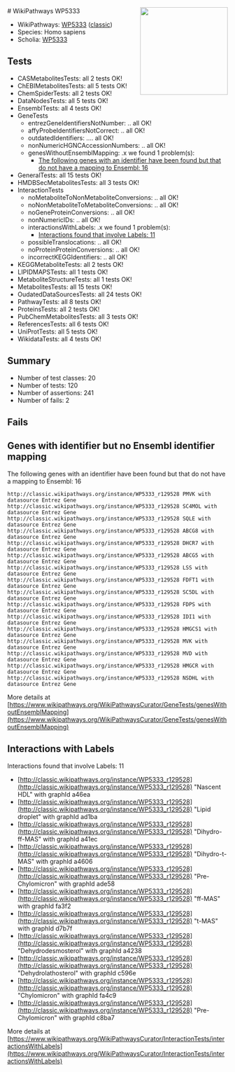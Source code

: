 <img style="float: right; width: 200px" src="https://upload.wikimedia.org/wikipedia/commons/thumb/8/83/Wplogo_with_text_500.png/640px-Wplogo_with_text_500.png" />
# WikiPathways WP5333

* WikiPathways: [WP5333](https://wikipathways.org/pathways/WP5333) ([classic](https://classic.wikipathways.org/instance/WP5333))
* Species: Homo sapiens
* Scholia: [WP5333](https://scholia.toolforge.org/wikipathways/WP5333)
## Tests
* CASMetabolitesTests: all 2 tests OK!
* ChEBIMetabolitesTests: all 5 tests OK!
* ChemSpiderTests: all 2 tests OK!
* DataNodesTests: all 5 tests OK!
* EnsemblTests: all 4 tests OK!
* GeneTests
    * entrezGeneIdentifiersNotNumber: .. all OK!
    * affyProbeIdentifiersNotCorrect: .. all OK!
    * outdatedIdentifiers: .... all OK!
    * nonNumericHGNCAccessionNumbers: .. all OK!
    * genesWithoutEnsemblMapping: .x we found 1 problem(s):
        * [The following genes with an identifier have been found but that do not have a mapping to Ensembl: 16](#c4e54313)
* GeneralTests: all 15 tests OK!
* HMDBSecMetabolitesTests: all 3 tests OK!
* InteractionTests
    * noMetaboliteToNonMetaboliteConversions: .. all OK!
    * noNonMetaboliteToMetaboliteConversions: .. all OK!
    * noGeneProteinConversions: .. all OK!
    * nonNumericIDs: .. all OK!
    * interactionsWithLabels: .x we found 1 problem(s):
        * [Interactions found that involve Labels: 11](#fe97a8b9)
    * possibleTranslocations: .. all OK!
    * noProteinProteinConversions: .. all OK!
    * incorrectKEGGIdentifiers: .. all OK!
* KEGGMetaboliteTests: all 2 tests OK!
* LIPIDMAPSTests: all 1 tests OK!
* MetaboliteStructureTests: all 1 tests OK!
* MetabolitesTests: all 15 tests OK!
* OudatedDataSourcesTests: all 24 tests OK!
* PathwayTests: all 8 tests OK!
* ProteinsTests: all 2 tests OK!
* PubChemMetabolitesTests: all 3 tests OK!
* ReferencesTests: all 6 tests OK!
* UniProtTests: all 5 tests OK!
* WikidataTests: all 4 tests OK!


## Summary

* Number of test classes: 20
* Number of tests: 120
* Number of assertions: 241
* Number of fails: 2

## Fails

<a name="c4e54313" />

## Genes with identifier but no Ensembl identifier mapping

The following genes with an identifier have been found but that do not have a mapping to Ensembl: 16
```
http://classic.wikipathways.org/instance/WP5333_r129528 PMVK with datasource Entrez Gene
http://classic.wikipathways.org/instance/WP5333_r129528 SC4MOL with datasource Entrez Gene
http://classic.wikipathways.org/instance/WP5333_r129528 SQLE with datasource Entrez Gene
http://classic.wikipathways.org/instance/WP5333_r129528 ABCG8 with datasource Entrez Gene
http://classic.wikipathways.org/instance/WP5333_r129528 DHCR7 with datasource Entrez Gene
http://classic.wikipathways.org/instance/WP5333_r129528 ABCG5 with datasource Entrez Gene
http://classic.wikipathways.org/instance/WP5333_r129528 LSS with datasource Entrez Gene
http://classic.wikipathways.org/instance/WP5333_r129528 FDFT1 with datasource Entrez Gene
http://classic.wikipathways.org/instance/WP5333_r129528 SC5DL with datasource Entrez Gene
http://classic.wikipathways.org/instance/WP5333_r129528 FDPS with datasource Entrez Gene
http://classic.wikipathways.org/instance/WP5333_r129528 IDI1 with datasource Entrez Gene
http://classic.wikipathways.org/instance/WP5333_r129528 HMGCS1 with datasource Entrez Gene
http://classic.wikipathways.org/instance/WP5333_r129528 MVK with datasource Entrez Gene
http://classic.wikipathways.org/instance/WP5333_r129528 MVD with datasource Entrez Gene
http://classic.wikipathways.org/instance/WP5333_r129528 HMGCR with datasource Entrez Gene
http://classic.wikipathways.org/instance/WP5333_r129528 NSDHL with datasource Entrez Gene
```

More details at [https://www.wikipathways.org/WikiPathwaysCurator/GeneTests/genesWithoutEnsemblMapping](https://www.wikipathways.org/WikiPathwaysCurator/GeneTests/genesWithoutEnsemblMapping)

<a name="fe97a8b9" />

## Interactions with Labels

Interactions found that involve Labels: 11

* [http://classic.wikipathways.org/instance/WP5333_r129528](http://classic.wikipathways.org/instance/WP5333_r129528) "Nascent HDL" with graphId a46ea
* [http://classic.wikipathways.org/instance/WP5333_r129528](http://classic.wikipathways.org/instance/WP5333_r129528) "Lipid droplet" with graphId ad1ba
* [http://classic.wikipathways.org/instance/WP5333_r129528](http://classic.wikipathways.org/instance/WP5333_r129528) "Dihydro-ff-MAS" with graphId a41ec
* [http://classic.wikipathways.org/instance/WP5333_r129528](http://classic.wikipathways.org/instance/WP5333_r129528) "Dihydro-t-MAS" with graphId a4606
* [http://classic.wikipathways.org/instance/WP5333_r129528](http://classic.wikipathways.org/instance/WP5333_r129528) "Pre-Chylomicron" with graphId ade58
* [http://classic.wikipathways.org/instance/WP5333_r129528](http://classic.wikipathways.org/instance/WP5333_r129528) "ff-MAS" with graphId fa3f2
* [http://classic.wikipathways.org/instance/WP5333_r129528](http://classic.wikipathways.org/instance/WP5333_r129528) "t-MAS" with graphId d7b7f
* [http://classic.wikipathways.org/instance/WP5333_r129528](http://classic.wikipathways.org/instance/WP5333_r129528) "Dehydrodesmosterol" with graphId a4238
* [http://classic.wikipathways.org/instance/WP5333_r129528](http://classic.wikipathways.org/instance/WP5333_r129528) "Dehydrolathosterol" with graphId c596e
* [http://classic.wikipathways.org/instance/WP5333_r129528](http://classic.wikipathways.org/instance/WP5333_r129528) "Chylomicron" with graphId fa4c9
* [http://classic.wikipathways.org/instance/WP5333_r129528](http://classic.wikipathways.org/instance/WP5333_r129528) "Pre-Chylomicron" with graphId c8ba7


More details at [https://www.wikipathways.org/WikiPathwaysCurator/InteractionTests/interactionsWithLabels](https://www.wikipathways.org/WikiPathwaysCurator/InteractionTests/interactionsWithLabels)

